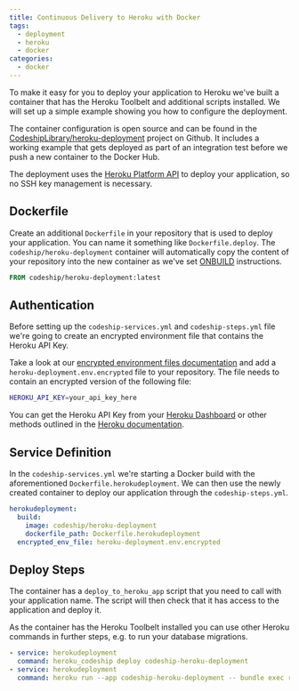 ```yaml
---
title: Continuous Delivery to Heroku with Docker
tags:
  - deployment
  - heroku
  - docker
categories:
  - docker
---
```


To make it easy for you to deploy your application to Heroku we've built a container that has the Heroku Toolbelt and additional scripts installed. We will set up a simple example showing you how to configure the deployment.

The container configuration is open source and can be found in the [CodeshipLibrary/heroku-deployment](https://github.com/CodeshipLibrary/heroku-deployment) project on Github. It includes a working example that gets deployed as part of an integration test before we push a new container to the Docker Hub.

The deployment uses the [Heroku Platform API](https://devcenter.heroku.com/articles/build-and-release-using-the-api) to deploy your application, so no SSH key management is necessary.

## Dockerfile

Create an additional `Dockerfile` in your repository that is used to deploy your application. You can name it something like `Dockerfile.deploy`. The `codeship/heroku-deployment` container will automatically copy the content of your repository into the new container as we've set [ONBUILD](https://docs.docker.com/reference/builder/#onbuild) instructions.

```Dockerfile
FROM codeship/heroku-deployment:latest
```

## Authentication

Before setting up the `codeship-services.yml` and `codeship-steps.yml` file we're going to create an encrypted environment file that contains the Heroku API Key.

Take a look at our [encrypted environment files documentation](...) and add a `heroku-deployment.env.encrypted` file to your repository. The file needs to contain an encrypted version of the following file:

```bash
HEROKU_API_KEY=your_api_key_here
```

You can get the Heroku API Key from your [Heroku Dashboard](https://dashboard.heroku.com/account) or other methods outlined in the [Heroku documentation](https://devcenter.heroku.com/articles/platform-api-quickstart#authentication).

## Service Definition

In the `codeship-services.yml` we're starting a Docker build with the aforementioned `Dockerfile.herokudeployment`. We can then use the newly created container to deploy our application through the `codeship-steps.yml`.

```yaml
herokudeployment:
  build:
    image: codeship/heroku-deployment
    dockerfile_path: Dockerfile.herokudeployment
  encrypted_env_file: heroku-deployment.env.encrypted
```

## Deploy Steps

The container has a `deploy_to_heroku_app` script that you need to call with your application name. The script will then check that it has access to the application and deploy it.

As the container has the Heroku Toolbelt installed you can use other Heroku commands in further steps, e.g. to run your database migrations.

```yaml
- service: herokudeployment
  command: heroku_codeship deploy codeship-heroku-deployment
- service: herokudeployment
  command: heroku run --app codeship-heroku-deployment -- bundle exec rake db:migrate
```
